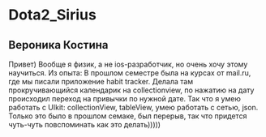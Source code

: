 # Dota2_Sirius
## Вероника Костина
Привет) Вообще я физик, а не ios-разработчик, но очень хочу этому научиться.
Из опыта:  В прошлом семестре была на курсах от mail.ru, где мы писали приложение habit tracker. Делала там прокручивающийся календарик на collectionview, по нажатию на дату происходил переход на привычки по нужной дате. Так что я умею работать с UIkit: collectionView, tableView, умею работать с сетью, json. 
Только это было в прошлом семаке, был перерыв, так что придется чуть-чуть повспоминать как это делать)))))

